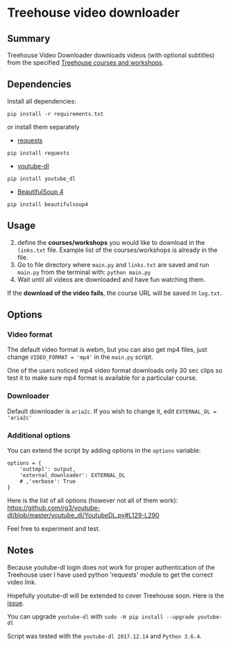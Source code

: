 # Treehouse video downloader

## Summary
Treehouse Video Downloader downloads videos (with optional subtitles) from the specified [Treehouse courses and workshops](http://www.teamtreehouse.com).

## Dependencies
Install all dependencies:
```
pip install -r requirements.txt
```
or install them separately
- [requests](http://docs.python-requests.org/en/master/)
```
pip install requests
```
- [youtube-dl](https://rg3.github.io/youtube-dl/)
```
pip install youtube_dl
```
- [BeautifulSoup 4](https://www.crummy.com/software/BeautifulSoup/bs4/doc/)
```
pip install beautifulsoup4
```

## Usage

2. define the **courses/workshops** you would like to download in the `links.txt` file. Example list of the courses/workshops is already in the file.
3. Go to file directory where `main.py` and `links.txt` are saved and run `main.py` from the terminal with: `python main.py`
4. Wait until all videos are downloaded and have fun watching them.

If the **download of the video fails**, the course URL will be saved in `log.txt`.

## Options

### Video format
The default video format is webm, but you can
also get mp4 files, just change `VIDEO_FORMAT = 'mp4'` in the `main.py` script.

One of the users noticed mp4 video format downloads only 30 sec clips so test it to make sure mp4 format is available for a particular course. 

### Downloader

Default downloader is `aria2c`. If you wish to change it, edit `EXTERNAL_DL = 'aria2c'`

### Additional options

You can extend the script by adding options in the `options` variable:
```
options = {
    'outtmpl': output,
    'external_downloader': EXTERNAL_DL
    # ,'verbose': True
}
```

Here is the list of all options (however not all of them work): https://github.com/rg3/youtube-dl/blob/master/youtube_dl/YoutubeDL.py#L129-L290

Feel free to experiment and test.

## Notes
Because youtube-dl login does not work for proper authentication of the Treehouse user I have used python 'requests' module to get the correct video link.

Hopefully youtube-dl will be extended to cover Treehouse soon. Here is the [issue](https://github.com/rg3/youtube-dl/issues/9836).

You can upgrade `youtube-dl` with `sudo -H pip install --upgrade youtube-dl`

Script was tested with the `youtube-dl 2017.12.14` and `Python 3.6.4`.
